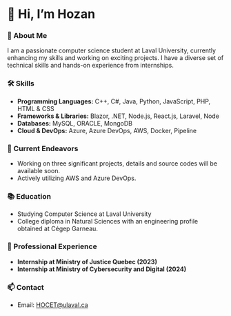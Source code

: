 # 👋 Hi, I’m Hozan

### 🌟 About Me
I am a passionate computer science student at Laval University, currently enhancing my skills and working on exciting projects. I have a diverse set of technical skills and hands-on experience from internships.

### 🛠️ Skills
- **Programming Languages:** C++, C#, Java, Python, JavaScript, PHP, HTML & CSS
- **Frameworks & Libraries:** Blazor, .NET, Node.js, React.js, Laravel, Node
- **Databases:** MySQL, ORACLE, MongoDB
- **Cloud & DevOps:** Azure, Azure DevOps, AWS, Docker, Pipeline

### 🚀 Current Endeavors
- Working on three significant projects, details and source codes will be available soon.
- Actively utilizing AWS and Azure DevOps.

### 📚 Education
- Studying Computer Science at Laval University
- College diploma in Natural Sciences with an engineering profile obtained at Cégep Garneau.

### 💼 Professional Experience
- **Internship at Ministry of Justice Quebec (2023)**
- **Internship at Ministry of Cybersecurity and Digital (2024)**

### 📫 Contact
- Email: [HOCET@ulaval.ca](mailto:HOCET@ulaval.ca)
